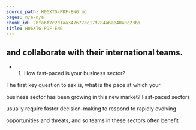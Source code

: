 ```yaml
---
source_path: H06XTG-PDF-ENG.md
pages: n/a-n/a
chunk_id: 2bfa6f7c2d1aa347677ac17f784a6ae4040c23ba
title: H06XTG-PDF-ENG
---
```

## and collaborate with their international teams.

- 1. How fast-paced is your business sector?

The ﬁrst key question to ask is, what is the pace at which your

business sector has been growing in this new market? Fast-paced sectors

usually require faster decision-making to respond to rapidly evolving

opportunities and threats, and so teams in these sectors often beneﬁt
